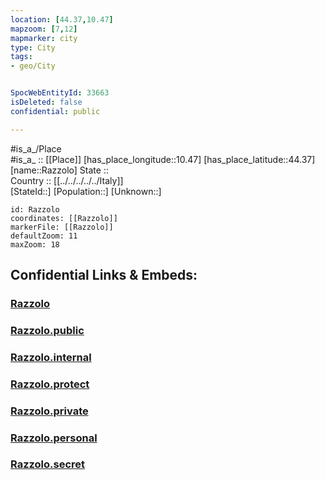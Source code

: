 ```yaml
---
location: [44.37,10.47] 
mapzoom: [7,12] 
mapmarker: city 
type: City
tags:
- geo/City


SpocWebEntityId: 33663
isDeleted: false
confidential: public

---
```

#is_a_/Place  
#is_a_ :: [[Place]] 
[has_place_longitude::10.47] 
[has_place_latitude::44.37] 
[name::Razzolo] 
State ::  
Country :: [[../../../../../Italy]]  
[StateId::] 
[Population::] 
[Unknown::] 


```leaflet
id: Razzolo
coordinates: [[Razzolo]] 
markerFile: [[Razzolo]] 
defaultZoom: 11 
maxZoom: 18
```


## Confidential Links & Embeds: 

### [Razzolo](/_Standards/Earth/Continent/Europe/Europe~South/Italy/regions~Italy/Emilia-Romagna/Reggio_Emilia.Province/City/Razzolo.md) 

### [Razzolo.public](/_public/Earth/Continent/Europe/Europe~South/Italy/regions~Italy/Emilia-Romagna/Reggio_Emilia.Province/City/Razzolo.public.md) 

### [Razzolo.internal](/_internal/Earth/Continent/Europe/Europe~South/Italy/regions~Italy/Emilia-Romagna/Reggio_Emilia.Province/City/Razzolo.internal.md) 

### [Razzolo.protect](/_protect/Earth/Continent/Europe/Europe~South/Italy/regions~Italy/Emilia-Romagna/Reggio_Emilia.Province/City/Razzolo.protect.md) 

### [Razzolo.private](/_private/Earth/Continent/Europe/Europe~South/Italy/regions~Italy/Emilia-Romagna/Reggio_Emilia.Province/City/Razzolo.private.md) 

### [Razzolo.personal](/_personal/Earth/Continent/Europe/Europe~South/Italy/regions~Italy/Emilia-Romagna/Reggio_Emilia.Province/City/Razzolo.personal.md) 

### [Razzolo.secret](/_secret/Earth/Continent/Europe/Europe~South/Italy/regions~Italy/Emilia-Romagna/Reggio_Emilia.Province/City/Razzolo.secret.md)

